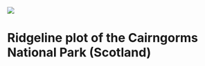![](https://thevinylfactory.com/wp-content/uploads/2019/06/joy-division2.jpg)

# Ridgeline plot of the Cairngorms National Park (Scotland)